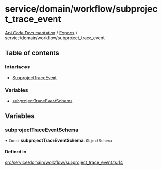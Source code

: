 # service/domain/workflow/subproject\_trace\_event
 
[Api Code Documentation](../README.md) / [Exports](../modules.md) / service/domain/workflow/subproject\_trace\_event

## Table of contents

### Interfaces

- [SubprojectTraceEvent](../interfaces/service_domain_workflow_subproject_trace_event.SubprojectTraceEvent.md)

### Variables

- [subprojectTraceEventSchema](service_domain_workflow_subproject_trace_event.md#subprojecttraceeventschema)

## Variables

### subprojectTraceEventSchema

• `Const` **subprojectTraceEventSchema**: `ObjectSchema`

#### Defined in

[src/service/domain/workflow/subproject_trace_event.ts:14](https://github.com/openkfw/TruBudget/blob/f6ee764/api/src/service/domain/workflow/subproject_trace_event.ts#L14)
